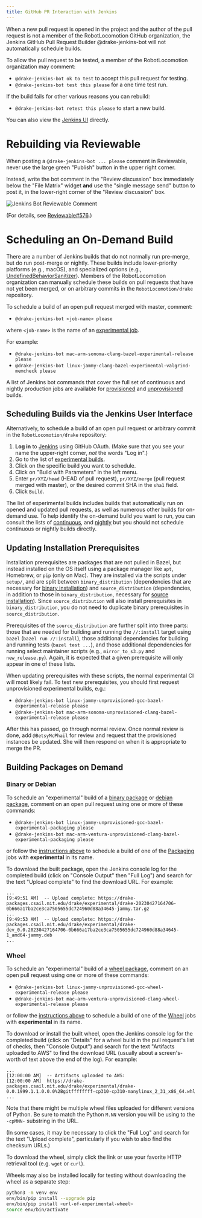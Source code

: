 ```yaml
---
title: GitHub PR Interaction with Jenkins
---
```


When a new pull request is opened in the project and the author of the pull
request is not a member of the RobotLocomotion GitHub organization, the Jenkins
GitHub Pull Request Builder @drake-jenkins-bot will not automatically schedule
builds.

To allow the pull request to be tested, a member of the RobotLocomotion
organization may comment:

* ``@drake-jenkins-bot ok to test`` to accept this pull request for testing.
* ``@drake-jenkins-bot test this please`` for a one time test run.

If the build fails for other various reasons you can rebuild:

* ``@drake-jenkins-bot retest this please`` to start a new build.

You can also view the [Jenkins UI](https://drake-jenkins.csail.mit.edu/)
directly.

# Rebuilding via Reviewable

When posting a ``@drake-jenkins-bot ... please`` comment in Reviewable,
never use the large green "Publish" button in the upper right corner.

Instead, write the bot comment in the "Review discussion" box immediately below
the "File Matrix" widget **and** use the "single message send" button to post
it, in the lower-right corner of the "Review discussion" box.

![Jenkins Bot Reviewable Comment](/images/jenkins_bot_reviewable_comment.png)

(For details, see
[Reviewable#576](https://github.com/Reviewable/Reviewable/issues/576).)

# Scheduling an On-Demand Build

There are a number of Jenkins builds that do not normally run pre-merge, but do
run post-merge or nightly. These builds include lower-priority
platforms (e.g., macOS), and specialized options (e.g.,
[UndefinedBehaviorSanitizer](https://releases.llvm.org/6.0.0/tools/clang/docs/UndefinedBehaviorSanitizer.html)).
Members of the RobotLocomotion organization can manually schedule these builds
on pull requests that have not yet been merged, or on arbitrary commits in the
``RobotLocomotion/drake`` repository.

To schedule a build of an open pull request merged with master, comment:

* ``@drake-jenkins-bot <job-name> please``

where ``<job-name>`` is the name of an
[experimental job](https://drake-jenkins.csail.mit.edu/view/Experimental/).

For example:

* ``@drake-jenkins-bot mac-arm-sonoma-clang-bazel-experimental-release please``
* ``@drake-jenkins-bot linux-jammy-clang-bazel-experimental-valgrind-memcheck please``

A list of Jenkins bot commands that cover the full set of continuous and nightly
production jobs are available for
[provisioned](https://github.com/RobotLocomotion/drake/blob/jenkins-jobs-experimental/request-jobs-provisioned.txt)
and
[unprovisioned](https://github.com/RobotLocomotion/drake/blob/jenkins-jobs-experimental/request-jobs-unprovisioned.txt)
builds.

## Scheduling Builds via the Jenkins User Interface

Alternatively, to schedule a build of an open pull request or arbitrary commit
in the ``RobotLocomotion/drake`` repository:

1. **Log in** to [Jenkins](https://drake-jenkins.csail.mit.edu/) using GitHub OAuth.
   (Make sure that you see your name the upper-right corner, *not* the words "Log in".)
2. Go to the list of [experimental builds](https://drake-jenkins.csail.mit.edu/view/Experimental/).
3. Click on the specific build you want to schedule.
4. Click on "Build with Parameters" in the left menu.
5. Enter ``pr/XYZ/head`` (HEAD of pull request), ``pr/XYZ/merge`` (pull request
   merged with master), or the desired commit SHA in the ``sha1`` field.
6. Click ``Build``.

The list of experimental builds includes builds that automatically run on opened
and updated pull requests, as well as numerous other builds for on-demand use.
To help identify the on-demand build you want to run, you can consult the lists
of [continuous](https://drake-jenkins.csail.mit.edu/view/Continuous/), and
[nightly](https://drake-jenkins.csail.mit.edu/view/Nightly/)
but you should not schedule continuous or nightly builds directly.

## Updating Installation Prerequisites

Installation prerequisites are packages that are not pulled in Bazel, but
instead installed on the OS itself using a package manager like ``apt``,
Homebrew, or ``pip`` (only on Mac). They are installed via the scripts under
``setup/``, and are split between ``binary_distribution`` (dependencies that
are necessary for [binary installation](/installation.html)) and
``source_distribution`` (dependencies, in addition to those in
``binary_distribution``, necessary for
[source installation](/from_source.html)). Since
``source_distribution`` will also install prerequisites in
``binary_distribution``, you do not need to duplicate binary prerequisites in
``source_distribution``.

Prerequisites of the ``source_distribution`` are further split into three
parts: those that are needed for building and running the ``//:install`` target
using ``bazel`` (``bazel run //:install``), those additional dependencies for
building and running tests (``bazel test ...``), and those additional
dependencies for running select maintainer scripts (e.g., ``mirror_to_s3.py``
and ``new_release.py``). Again, it is expected that a given prerequisite will
only appear in one of these lists.

When updating prerequisites with these scripts, the normal experimental CI will
most likely fail. To test new prerequisites, you should first request
unprovisioned experimental builds, e.g.:

* ``@drake-jenkins-bot linux-jammy-unprovisioned-gcc-bazel-experimental-release please``
* ``@drake-jenkins-bot mac-arm-sonoma-unprovisioned-clang-bazel-experimental-release please``

After this has passed, go through normal review. Once normal review is done,
add `@BetsyMcPhail` for review and request that the provisioned instances be
updated. She will then respond on when it is appropriate to merge the PR.

## Building Packages on Demand

### Binary or Debian

To schedule an "experimental" build of a [binary package](/from_binary.html)
or [debian package](/apt.html), comment on an open pull request using one or
more of these commands:

* ``@drake-jenkins-bot linux-jammy-unprovisioned-gcc-bazel-experimental-packaging please``
* ``@drake-jenkins-bot mac-arm-ventura-unprovisioned-clang-bazel-experimental-packaging please``

or follow the [instructions above](#scheduling-builds-via-the-jenkins-user-interface)
to schedule a build of one of the [Packaging](https://drake-jenkins.csail.mit.edu/view/Packaging/)
jobs with **experimental** in its name.

To download the built package, open the Jenkins console log for the completed
build (click on "Console Output" then "Full Log") and search for the text
"Upload complete" to find the download URL.  For example:

```
...
[9:49:51 AM]  -- Upload complete: https://drake-packages.csail.mit.edu/drake/experimental/drake-20230427164706-0b666a17ba2ce3ca7505655dc724960d88a34645-jammy.tar.gz
...
[9:49:53 AM]  -- Upload complete: https://drake-packages.csail.mit.edu/drake/experimental/drake-dev_0.0.20230427164706-0b666a17ba2ce3ca7505655dc724960d88a34645-1_amd64-jammy.deb
...
```

### Wheel

To schedule an "experimental" build of a [wheel package](/pip.html),
comment on an open pull request using one or more of these commands:

* ``@drake-jenkins-bot linux-jammy-unprovisioned-gcc-wheel-experimental-release please``
* ``@drake-jenkins-bot mac-arm-ventura-unprovisioned-clang-wheel-experimental-release please``

or follow the [instructions above](#scheduling-builds-via-the-jenkins-user-interface)
to schedule a build of one of the [Wheel](https://drake-jenkins.csail.mit.edu/view/Wheel/)
jobs with **experimental** in its name.

To download or install the built wheel, open the Jenkins console log for the
completed build (click on "Details" for a wheel build in the pull request's
list of checks, then "Console Output") and search for the text "Artifacts
uploaded to AWS" to find the download URL (usually about a screen's-worth of
text above the end of the log).  For example:

```
...
[12:00:00 AM]  -- Artifacts uploaded to AWS:
[12:00:00 AM]  https://drake-packages.csail.mit.edu/drake/experimental/drake-0.0.1999.1.1.0.0.0%2Bgitffffffff-cp310-cp310-manylinux_2_31_x86_64.whl
...
```

Note that there might be multiple wheel files uploaded for different versions
of Python. Be sure to match the Python ``M.NN`` version you will be using to
the ``-cpMNN-`` substring in the URL.

(In some cases, it may be necessary to click the "Full Log" and search for the
text "Upload complete", particularly if you wish to also find the checksum
URLs.)

To download the wheel, simply click the link or use your favorite HTTP
retrieval tool (e.g. ``wget`` or ``curl``).

Wheels may also be installed locally for testing without downloading the wheel
as a separate step:

```bash
python3 -m venv env
env/bin/pip install --upgrade pip
env/bin/pip install <url-of-experimental-wheel>
source env/bin/activate
```
